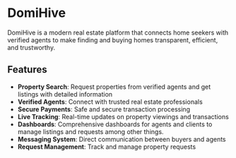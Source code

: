 
  # DomiHive

  DomiHive is a modern real estate platform that connects home seekers with verified agents to make finding and buying homes transparent, efficient, and trustworthy.

  ## Features

  - **Property Search**: Request properties from verified agents and get listings with detailed information
  - **Verified Agents**: Connect with trusted real estate professionals
  - **Secure Payments**: Safe and secure transaction processing
  - **Live Tracking**: Real-time updates on property viewings and transactions
  - **Dashboards**: Comprehensive dashboards for agents and clients to manage listings and requests among other things.
  - **Messaging System**: Direct communication between buyers and agents
  - **Request Management**: Track and manage property requests

  